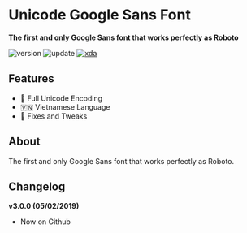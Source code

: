# Unicode Google Sans Font
**The first and only Google Sans font that works perfectly as Roboto**

![version](https://img.shields.io/badge/Version-3.0.0-brightgreen.svg) 
![update](https://img.shields.io/badge/Update-Feb_5,_2019-blue.svg) 
[![xda](https://img.shields.io/badge/XDA-Thread-orange.svg)](https://forum.xda-developers.com/apps/magisk/font-headline-fonts-nongthaihoang-t3886349) 

## Features
- 🔣 Full Unicode Encoding
- 🇻🇳 Vietnamese Language
- 🔧 Fixes and Tweaks

## About
The first and only Google Sans font that works perfectly as Roboto.

## Changelog
**v3.0.0 (05/02/2019)**
- Now on Github
